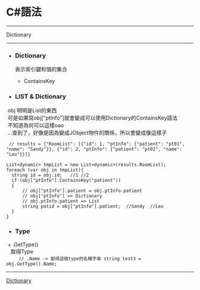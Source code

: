 
# C#語法
*****  
Dictionary  
*****  
+ ### Dictionary  
  表示索引鍵和值的集合  
  + ContainsKey  

+ ### LIST & Dictionary  
  obj 明明是List的東西  
  可是如果寫obj["ptInfo"]就會變成可以使用Dictionary的ContainsKey語法  
  不知道為何可以這樣oao  
  ...查到了，好像是因為變成JObject物件的關係，所以會變成像這樣子  
  ```  
  // results = {"RoomList": [{"id": 1, "ptInfo": {"patient": "pt01", "name": "Sandy"}}, {"id": 2, "ptInfo": {"patient": "pt02", "name": "Leo"}}]}
  
  List<dynamic> tmpList = new List<dynamic>(results.RoomList);
  foreach (var obj in tmpList){
    string id = obj.id;   //1 //2
    if (obj["ptInfo"].ContainsKey("patient"))
    {
        // obj["ptInfo"].patient = obj.ptInfo.patient
        // obj["ptInfo"] => Dictionary
        // obj.ptInfo.patient => List
        string patid = obj["ptInfo"].patient;  //Sandy  //Leo
    }
  }
  ```  
+ ### Type  
  + .GetType()  
    取得Type  
    ```
    // .Name -> 取得這個type的名稱字串
    string test3 = obj.GetType().Name;
    ```


*****
[Dictionary](https://msdn.microsoft.com/zh-tw/library/xfhwa508(v=vs.110).aspx)  

